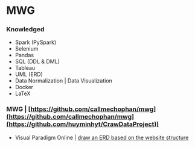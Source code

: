 # MWG 
### Knowledged
* Spark (PySpark)
* Selenium
* Pandas
* SQL (DDL & DML)
* Tableau
* UML (ERD)
* Data Normalization | Data Visualization
* Docker
* LaTeX

### MWG | [https://github.com/callmechophan/mwg](https://github.com/callmechophan/mwg](https://github.com/huyminhyt/CrawDataProject))

* Visual Paradigm Online | [draw an ERD based on the website structure](https://online.visual-paradigm.com/w/udctfvap/diagrams/?lightbox=1&highlight=0000ff&edit=https%3A%2F%2Fonline.visual-paradigm.com%2Fw%2Fudctfvap%2Fdiagrams%2F%23diagram%3Aworkspace%3Dudctfvap%26proj%3D0%26id%3D5&editBlankUrl=https%3A%2F%2Fonline.visual-paradigm.com%2Fapp%2Fdiagrams%2F%23diagram%3Aproj%3D0%26vpov%3D16.3%26vpob%3D20220410%26client%3D1%26edit%3D_blank&layers=1&nav=1&title=mwg_erd&vpov=16.3&vpob=20220410#R3cU2FsdcGVkX1U8aTxgUABzRRKeECT0rBk3yh1RraVRtAH%2Bqenyvs%3DQ8wVQKv5v5PZ2StWkJdtfelZ24g0MTePlGYPB1raVcm23xKe498bOMgp7Y2DUb1fjJQ52dlp4rDXOoHWcgu7pKkYA1ITWt6TyWqPOOMDb4FLMj%2FmkBO3gNSgwOxaCgleNMAga5x%2Bhmt15j%2B2hpxKUrZSFkZeIFK7la%2Fa8eGHHw6mlaLbG5bn6AIT%2FAE9bIeREpkF1VR83oYSOh%2F291wmFFdrNLJV8LN8FO%2Bdh4hVT3EJQvXYzKXYh%2FC%2BlgZgjAepOVmOo5eYkKuYVZq%2FiR6cIGQh0i%2Fk13xAxlO0bcLAfiKvhQ3KqOLv8VL6n22s8Fsw5S9lRTbNqHWeGCyakGCfj%2BroCEceUZOisW23DjHo5ad6%2BIjPwVaik8kMQioyYotTl1Zy9hlS44CdoLUyCjkWqUMbBCS69%2B%2FcZ3hCws6GmSlPOVceCYx%2Fj8zVrC9zMUv6aQGUUvjUHLN9LNVH1dP6igYmeluxowch9kVSP%2F0XtVP8III1KpWSDnuV95Uhh21nEgrrKhF8Wy9fp26BjUyj9lSk1igesP%2FjWj4G6td4jy3IUgwzDD%2BLyOFDQa%2Bmwb20I1VRDWF5BpGHEtGQnrvRM4v9CVeCEtlqvIGJUXUdmL5JLgiiXHymoALSJ90zSEONEHKS1S8jkZTkFSEpldn0vjmyIlFGvBwCBRaRHGOqjgYSEf7YuqNsr%2FbfC5MUYhYoMgfzuJ3YjLGYhdt8%2FerxiK%2BHyS8TJI%2FtlAjyvZb3xJ3EG8YvgJfN%2Flx49CXxJzsUyU3%2F9StoKxyOHHx%2BOGNAXSQyLPvpozb3mArWt9pT%2Fk7yWwaU0Z3XJKUpPByIM2MDvlzRXzHPMmbqIUJPE4n67HMQm4%2BJH%2FUIRmhNwLpbTdvU%2Fdeo%2BqW9rFtX6RDI0tibNeugpyKWVB57MPslYGB9x7w0mbI5%2FnSsXBL1%2Fx4%2F4fFgBmxMW0N1AjLviFWGm8oY4n2bhMRq6BiH6pEDpvvCDmBc7RPRHhGQcTFss8dCKadeQHFe3dK%2FlejkckWb1Gme%2FSTl3musn%2Bf2QosA4zJBYzg6cCFZusl309kr6NEZRRgdPkUqKuWmvL0NfYFjL8n%2FozNh%2FBqVeStfNJTvS9yDC%2FUyXlklhkiNKxtvsv%2B0Be6n9rLADDv%2B5BsAkPiZdJf2saAXpPdhhnbuFtHs2%2FJPtek5NXMnKgS1I%2FYnLHwBc6BJtfIs1MsxHQWKp2R1%2FeFEZ5%2FI5ACbMr8qxfdrbHtY8Cqv%2BDY2eWmMJJ7h6q1BEBzOzlHvgwAVux%2BwdkEk%2FBS23jKc7THpi5oKdCLig6zqU7GiuKI5bFY3UCgdxbii5liALFFG3%2BZkTldE%2B5V65qAzyru8CQnE%2BawWKCIsi1O%2FzIGC%2F7kXkjmxZLDgmkaDlryFPIBe64Ct%2FShMmbubdYYNoonbi51W8bj2QphYUSRH3MbxZFSRuhTN1Xy8W9O8V3VrdDP2opT6zE%2BDcdGSynvao9v%2FR9rM7R1Ci8fp7hnmVA547%2BMjvlr%2FENVPiViqqZRRnjdwMBCts1Icw%2BKUrjOwRsg0SmCGPjg1lCtHMurF7evbR3odLsPZucwasvKMC2HPE34cQJvHsFjnZ4B94cb54XpJQ10u9aSVMe2W3UjdMVbvhZ5PlSn%2Fo4E8p2auwB2MCJL0ryYxL%2FSbCh61TRiIsA146DNzMvLwonB8eO5IBvoe3JeE%2FW2SF9Plhv0xPQVNIxqiaHsCofgCzAQcG8i71bwOKnyV2wUHhSxhIjyOnJeZZi%2FpYRu0FKXO9EQesfXdX3sGiTXIhKpOZ58Qe%2Fb8edry8A1tEMsclMJ4740cHFzHx3niAcBmRbL0EvpaT5OzgVOFT1BH%2FekVEi3%2BNLiAxrp9nixJBz3mopSX6U9y2lByoCeW4HSTw%2B5ZV6h02ygv08wxBHcI15kxOStObYRivusf1592Pwj%2FdyibK5PLZoYOwHIDB0pegCOEoXi5KdmVnJrZo137oIhhA0ZGRB2ogtOHrfyXXEtXaORlxUt9ZFu9rTqzRmqifRlVQl0gVnb8mP%2BTy3VKlCnmOxvYAMiczOZA%2FZDEsIcdQZqYcfI%2Bhe%2BKejnP9ZOIE3m1z377uc9solKVi289EsXwLlkajOy6lMjN80me76hYq2okzvOcarR31AovBiqVxXFCzeeRvHcoxlRLAsgFki54n0d16WYJXll5JTWEwwYV%2Bg4%2FVVYPvTgZPsEh7UA8hPGypmD0unjoECQ%2FZvmoJwZQOnKmj2w2r8B4gSi4rbE5L48P1mq3LnqNmV%2BQ6BnGnLHOgDrhcNXoB0iaCsNYyZqP2wegs%2B42b6e3rHVm7oSeeO49elmRrGItmfERdIjq56p2aqVsOEERq9homq0nCdP07%2FO0pe3fO9S%2FsEB97%2FbZfgSUekoTDxjDl8A%2B0Vsppy3dsIt5QMnWNWtaVxRN8JkI%2BcHpZAa28yrn1B6mrYAOsVa6tlryFUJvOfXtbOuF%2FRtJFrL8ZgFTx2pGMqy3rPlFbBXKHN9WPEhNAVw2TrSMIJsz9UcPiil5bzOg%2FX0hRe61a2UtMtVkesFdxY7fy7M4KIxyYMSbmtT%2FAX%2FiF0fzRApWRuaFh%2Fir01CKYKPZx6lvPzlbGyIK0C5wRr6TReOWFdSGrOLpmABAtjVqGAqw1jL6g0%2BHCtZdJmsvk%2BgilbEomfCgSpsSVJ0CkmV%2BpN3sekXmM7Yd%2F6AGzzM%2BaMHUqr66zX4cUaSAQsRmvMD32%2FSjM%2FmCdtC82WKSdfAXdyUoKMMTDD3CMrDs5iglc4iUfewtMdWv8niH22zGzjF6BwZPBCiRSZJjZMdi%2FxFDFhwV2o%2FK3xwLMoQrDo5JATl2SS%2BM8LqOAOL0RFQ7p3OfKCqgGDLBmmhT9IjPmAbI38tr5i35%2F8rKIaAo3c9h3yhj1EAanaR09MmkjdjwckGNEkxiIIqJGawz7tGqWV%2FWbi%2BVhufGSJRqlLEfvQwHgdvrKzsBYNufFhcNARe8M%2F6KtgGpuL2yymxRFTrwp%2FnfXqILxpQdvLVYPZeBVNnb8t7cONsn%2BWTcnpSP3Pot4aarVBt3DiOjPb1u0xtgOHLtqKazhVpyyTQ%2FUjhYteAJPCBVbFtMlUgm%2BmQxrnihw3qKCe2lT5TDwCHyjdg10e03RG4yh8Uk0kIDbPPZjTcXH4nPieKLjGsAZ9eIGAbrs8FCtWoY3qEcU4KgrmDN%2F8skGOD2dqlOEoFxtB6vl0NUhTU1N4qdYsrImVAzJnYxyC7iwyxjMIcWe1RacrPrppBuF00Pxv3KwejH7R0dRUt625ZsB4VVOsSg48GSBsteTuX6CytUlSBRcAutHtBzEshTOovoNKQ39zL3yev%2FwCszxYiLjq0EiG0NZZ4N8XKXuUGIkRJq0oNBFXvYrsW2I4hvY%2FAR2iIRDChWrEm3hzwjBccPt8G3mRu%2BaB5xb1sBqZKrC6HfjHlJBV39MQZKjxGo9ayiknspdfbBYUShwIPTQCc1zi4G5%2B0R2m2wUoecJcLaPONaiAVrf3MFp9wjKTBKA0psLOWlFM7FPXGiFXR6xdN%2Bu%2B2VBkmo4YJXNAVg5eR10Gpm4%2BvOWcwPOGvfswItndduvTEjTo4IGMU3r3%2F1Bp5xHU59KCT1GMNzJNhKbPw%2FYk3tuzKi2JhM7Wr%2FYC76b8d8Ov6B%2B6mLHcefEcF5IoEoz4LOWt76tQK8DcZunGIz4648NwZejsNTexH0fZHmD%2BrsdOlxI8B3QoRuC0NaVOdlidbjWoMcavrSb3e4fPfi5tC1dHus3tK56CBdntfpL9LiFb3Dh8vlrWclqt8hzvs6bY0wJE%2FIYg2v8n33uAWVDQKr21qQT%2FTxHNcGjAygc3JTIfWHBn6r5Ymc4W8umR2jsTBJFIkRbQAckcqNEPZbPok3ZVba376hu42DMcI7h0YpyC0kZVGvDzMfPJan2U4vn%2FOcv5k%2FwJ7r%2B4lrYUCAoW4L%2FEEGQidJLTKqzQJbjuQgJ4QXulYOz8o49D9dtLUBPVZ7Ru80M7gMAA%2F0CftyRbJTfn%2FfkBapDMngqG6egFc7pOcSlRQPDDLh79jAHkWRSjcDincbeh0I7IfhpOGDt96JoP4KozKvkZaQspm065cdoEpVb26fqFjXmJ4xMnDZTL9367YekgieghM0Eu5lTY70kq5BIeFmPo3ne7vGRuglPXq%2BMvhHgJjjgiuFs622jkvRpBZHIvhae10ANYwtHB%2Bw7dPe8N%2BBjf%2F4McOWOw30TqrFxxzW%2F%2FInx5AjM8bZHcseMUajV3IHxS9pjRUVbmGduCkM7%2B0cAeQkVZ7kzWO%2Bv8nE2asmeldINonFtcAzcoSvKh1agSVr3zDo7xo8gCqAGtCfXWTeN19lF8cAaHltTYTiwIavl06e4gEyTELiUP08%2ByUidT%2Fg29Ku2QW%2B7w3gabnX30JX8YOBxKG8pTgU7Hompy3pQGQphRmh8zl3Zv5wHgAP41xo%2FJKBW4Ui1sv9aYDtkMMjgTQRDnl8LfA9Uh%2F3DAZjYcON%2FX1%2BvlWHSYlWSsSxdInK711EuL5hDqSn5GvkIy1rQJv8xtpfwXoqG4nflWIEqE1X8GQSTwmPNzNoN2sjRkCmowd8%2BeOlrJm%2FUkKQhRpYUoskA5FHQEJ8hFNqGtYtMkmheuu7ok%2B8ny%2FVcCOFqiM%2FkS6eBFiqXaRYVprsTzPO5MRRLr4z0VhKR6cQktf22nhfs4LTyXf2Fd0K4kiO2moZLFwJj0Uzxy6MIGefYA2FfophszuxKeksGkOtnxYsZ0vmUXKg%2FQ2pXww3R44HQ2b4ldV4CQLbT6GXJfyW9Q6p1Q%2FHu%2BM%2BM2LN1pCS1E%2BlKln6cp6LiePd7mVfAuUVWGEhhnDeqLRIFUVK%2B8YJuvarR6ZKwwMpMiRtP9YLH%2B9UYo%2F611%2Bq%2F42uZVkFmRtlG6%2FrAqIMaF3PN5m44fSnTpv%2FLz80CJr8Ss%2Fd7Tq8KYC2IT8yFSP47qDByJhsr93v7R8poB9yfR9ulGK7MYwHOH4YOhXTyjyUGigitHGcP%2FagBXlTFHW6ewWxIj6L83BvPu6bwjl%2BfcXRAW%2FzJOgDAecYHFOAln4R5PS%2BIG%2BJikX2LT1Dh72W2%2FZW0ARZupTsoB12Um%2Bl21Gw5C9xCYVw47T%2FzMn%2Bc7yJcyph1ajv7pDsv7SHp5FILXRMR9T7eixC7UTx6KQdGqNUsZzM1sLraNbKairs8N%2FK1WiZfXT66GhbqLHpuQ9rC%2BFAA4XOssHavDLujtyjRGfeFutCkrrHB8bB9kxI8IEcgXYAcG4TUarjU6inJjxx48gMccSucR%2FpdBIC49peSKysWr9p%2FA31y1wpWSirsHlWPVp38YccYrjXVMtY6v1jFK39UhVaXSCDpO8zOunEBd4Blk6I1cNHGzbd)
